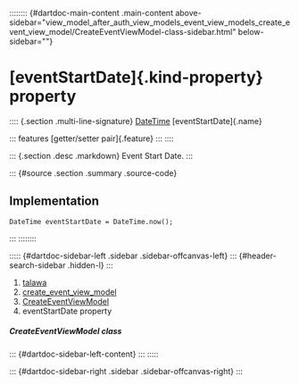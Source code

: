 :::::::: {#dartdoc-main-content .main-content above-sidebar="view_model_after_auth_view_models_event_view_models_create_event_view_model/CreateEventViewModel-class-sidebar.html" below-sidebar=""}
<div>

# [eventStartDate]{.kind-property} property

</div>

:::: {.section .multi-line-signature}
[DateTime](https://api.flutter.dev/flutter/dart-core/DateTime-class.html)
[eventStartDate]{.name}

::: features
[getter/setter pair]{.feature}
:::
::::

::: {.section .desc .markdown}
Event Start Date.
:::

::: {#source .section .summary .source-code}
## Implementation

``` language-dart
DateTime eventStartDate = DateTime.now();
```
:::
::::::::

::::: {#dartdoc-sidebar-left .sidebar .sidebar-offcanvas-left}
::: {#header-search-sidebar .hidden-l}
:::

1.  [talawa](../../index.html)
2.  [create_event_view_model](../../view_model_after_auth_view_models_event_view_models_create_event_view_model/)
3.  [CreateEventViewModel](../../view_model_after_auth_view_models_event_view_models_create_event_view_model/CreateEventViewModel-class.html)
4.  eventStartDate property

##### CreateEventViewModel class

::: {#dartdoc-sidebar-left-content}
:::
:::::

::: {#dartdoc-sidebar-right .sidebar .sidebar-offcanvas-right}
:::
